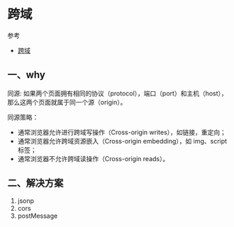 # 跨域

参考

- [跨域](https://juejin.im/post/59c132415188256bb018e825)

## 一、why

同源: 如果两个页面拥有相同的协议（protocol），端口（port）和主机（host），那么这两个页面就属于同一个源（origin）。

同源策略：

- 通常浏览器允许进行跨域写操作（Cross-origin writes），如链接，重定向；
- 通常浏览器允许跨域资源嵌入（Cross-origin embedding），如 img、script 标签；
- 通常浏览器不允许跨域读操作（Cross-origin reads）。

## 二、解决方案

1. jsonp
2. cors
3. postMessage
